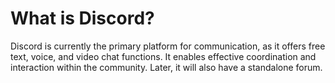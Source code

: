 # What is Discord?
Discord is currently the primary platform for communication, as it offers free text, voice, and video chat functions. It enables effective coordination and interaction within the community. Later, it will also have a standalone forum.
